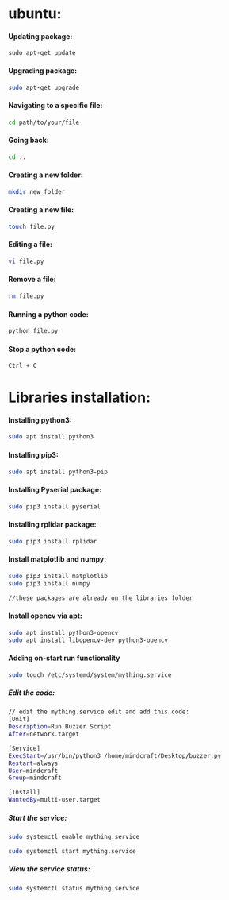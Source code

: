 # ubuntu:
#### Updating package:
```sudo
sudo apt-get update
```

#### Upgrading package:
```bash
sudo apt-get upgrade
```

#### Navigating to a specific file:
```bash
cd path/to/your/file
```
#### Going back:
```bash
cd ..
```

#### Creating a new folder:
```bash
mkdir new_folder
```

#### Creating a new file:
```bash
touch file.py
```

#### Editing a file:
```bash
vi file.py
```
#### Remove a file:
```bash
rm file.py
```
#### Running a python code:
```bash
python file.py
```
#### Stop a python code:
```bash
Ctrl + C
```

# Libraries installation:
#### Installing python3:
```bash
sudo apt install python3
```
#### Installing pip3:
```bash
sudo apt install python3-pip
```
#### Installing Pyserial package:
```bash
sudo pip3 install pyserial
```
#### Installing rplidar package:
```bash
sudo pip3 install rplidar
```
#### Install matplotlib and numpy:
```bash
sudo pip3 install matplotlib
sudo pip3 install numpy

//these packages are already on the libraries folder
```
#### Install opencv via apt:
```bash
sudo apt install python3-opencv
sudo apt install libopencv-dev python3-opencv
```

#### Adding on-start run functionality
```bash
sudo touch /etc/systemd/system/mything.service
```
##### Edit the code:
```bash
// edit the mything.service edit and add this code:
[Unit]
Description=Run Buzzer Script
After=network.target

[Service]
ExecStart=/usr/bin/python3 /home/mindcraft/Desktop/buzzer.py
Restart=always
User=mindcraft
Group=mindcraft

[Install]
WantedBy=multi-user.target
```
##### Start the service:
```bash
sudo systemctl enable mything.service
```
```bash
sudo systemctl start mything.service
```
##### View the service status:
```bash
sudo systemctl status mything.service
```

